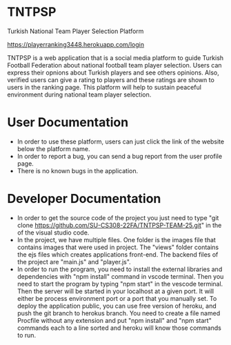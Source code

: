 # TNTPSP
Turkish National Team Player Selection Platform

https://playerranking3448.herokuapp.com/login

TNTPSP is a web application that is a social media platform to guide Turkish Football Federation about national football team player selection. Users can express their opnions about Turkish players and see others opinions. Also, verified users can give a rating to players and these ratings are shown to users in the ranking page. This platform will help to sustain peaceful environment during national team player selection.


# User Documentation
- In order to use these platform, users can just click the link of the website below the platform name.
- In order to report a bug, you can send a bug report from the user profile page.
- There is no known bugs in the application.

# Developer Documentation

- In order to get the source code of the project you just need to type "git clone https://github.com/SU-CS308-22FA/TNTPSP-TEAM-25.git" in the of the visual studio code.
- In the project, we have multiple files. One folder is the images file that contains images that were used in project. The "views" folder contains the ejs files which creates applications front-end. The backend files of the project are "main.js" and "player.js". 
- In order to run the program, you need to install the external libraries and dependencies with "npm install" command in vscode terminal. Then you need to start the program by typing "npm start" in the vescode terminal. Then the server will be started in your localhost at a given port. It will either be process environment port or a port that you manually set. To deploy the application public, you can use free version of heroku, and push the git branch to herokus branch. You need to create a file named Procfile without any extension and put "npm install" and "npm start" commands each to a line sorted and heroku will know those commands to run.

